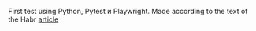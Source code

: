 First test using Python, Pytest и Playwright. Made according to the text of the Habr [article](https://habr.com/ru/articles/714950/)